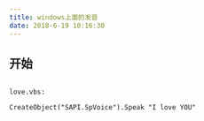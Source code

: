 ```yaml
---
title: windows上面的发音
date: ‎2018‎-‎6‎-19‎ 10:16:30
---
```



## 开始

```

love.vbs:

CreateObject("SAPI.SpVoice").Speak "I love YOU"

```